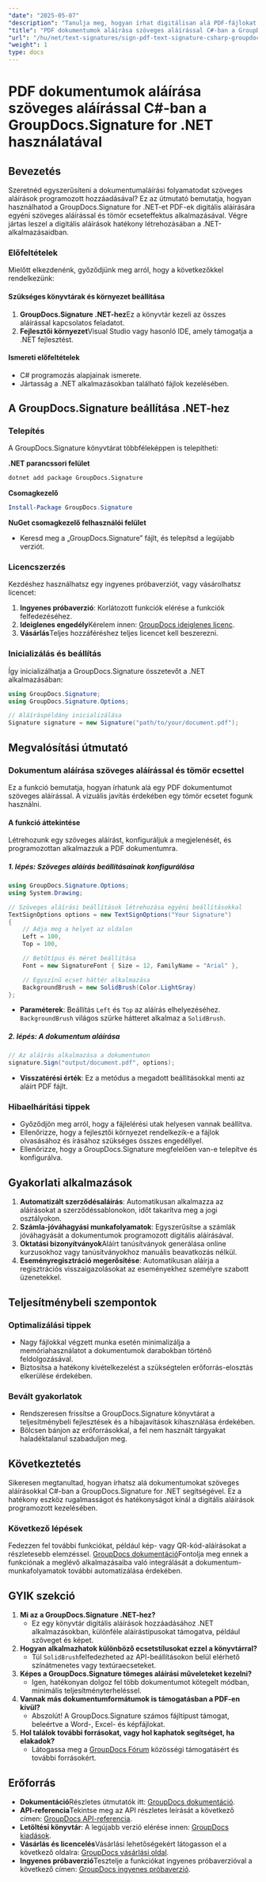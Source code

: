 ```yaml
---
"date": "2025-05-07"
"description": "Tanulja meg, hogyan írhat digitálisan alá PDF-fájlokat szöveges aláírással a GroupDocs.Signature for .NET segítségével. Automatizálja hatékonyan a dokumentumaláírási folyamatot."
"title": "PDF dokumentumok aláírása szöveges aláírással C#-ban a GroupDocs.Signature for .NET használatával"
"url": "/hu/net/text-signatures/sign-pdf-text-signature-csharp-groupdocs/"
"weight": 1
type: docs
---
```

# PDF dokumentumok aláírása szöveges aláírással C#-ban a GroupDocs.Signature for .NET használatával

## Bevezetés

Szeretnéd egyszerűsíteni a dokumentumaláírási folyamatodat szöveges aláírások programozott hozzáadásával? Ez az útmutató bemutatja, hogyan használhatod a GroupDocs.Signature for .NET-et PDF-ek digitális aláírására egyéni szöveges aláírással és tömör ecseteffektus alkalmazásával. Végre jártas leszel a digitális aláírások hatékony létrehozásában a .NET-alkalmazásaidban.

### Előfeltételek
Mielőtt elkezdenénk, győződjünk meg arról, hogy a következőkkel rendelkezünk:

#### Szükséges könyvtárak és környezet beállítása
1. **GroupDocs.Signature .NET-hez**Ez a könyvtár kezeli az összes aláírással kapcsolatos feladatot.
2. **Fejlesztői környezet**Visual Studio vagy hasonló IDE, amely támogatja a .NET fejlesztést.

#### Ismereti előfeltételek
- C# programozás alapjainak ismerete.
- Jártasság a .NET alkalmazásokban található fájlok kezelésében.

## A GroupDocs.Signature beállítása .NET-hez

### Telepítés
A GroupDocs.Signature könyvtárat többféleképpen is telepítheti:

**.NET parancssori felület**
```bash
dotnet add package GroupDocs.Signature
```

**Csomagkezelő**
```powershell
Install-Package GroupDocs.Signature
```

**NuGet csomagkezelő felhasználói felület**
- Keresd meg a „GroupDocs.Signature” fájlt, és telepítsd a legújabb verziót.

### Licencszerzés
Kezdéshez használhatsz egy ingyenes próbaverziót, vagy vásárolhatsz licencet:
1. **Ingyenes próbaverzió**: Korlátozott funkciók elérése a funkciók felfedezéséhez.
2. **Ideiglenes engedély**Kérelem innen: [GroupDocs ideiglenes licenc](https://purchase.groupdocs.com/temporary-license/).
3. **Vásárlás**Teljes hozzáféréshez teljes licencet kell beszerezni.

### Inicializálás és beállítás
Így inicializálhatja a GroupDocs.Signature összetevőt a .NET alkalmazásában:

```csharp
using GroupDocs.Signature;
using GroupDocs.Signature.Options;

// Aláíráspéldány inicializálása
Signature signature = new Signature("path/to/your/document.pdf");
```

## Megvalósítási útmutató

### Dokumentum aláírása szöveges aláírással és tömör ecsettel
Ez a funkció bemutatja, hogyan írhatunk alá egy PDF dokumentumot szöveges aláírással. A vizuális javítás érdekében egy tömör ecsetet fogunk használni.

#### A funkció áttekintése
Létrehozunk egy szöveges aláírást, konfiguráljuk a megjelenését, és programozottan alkalmazzuk a PDF dokumentumra.

##### 1. lépés: Szöveges aláírás beállításainak konfigurálása
```csharp
using GroupDocs.Signature.Options;
using System.Drawing;

// Szöveges aláírási beállítások létrehozása egyéni beállításokkal
TextSignOptions options = new TextSignOptions("Your Signature")
{
    // Adja meg a helyet az oldalon
    Left = 100,
    Top = 100,

    // Betűtípus és méret beállítása
    Font = new SignatureFont { Size = 12, FamilyName = "Arial" },

    // Egyszínű ecset háttér alkalmazása
    BackgroundBrush = new SolidBrush(Color.LightGray)
};
```
- **Paraméterek**: Beállítás `Left` és `Top` az aláírás elhelyezéséhez. `BackgroundBrush` világos szürke hátteret alkalmaz a `SolidBrush`.

##### 2. lépés: A dokumentum aláírása
```csharp
// Az aláírás alkalmazása a dokumentumon
signature.Sign("output/document.pdf", options);
```
- **Visszatérési érték**: Ez a metódus a megadott beállításokkal menti az aláírt PDF fájlt.

### Hibaelhárítási tippek
- Győződjön meg arról, hogy a fájlelérési utak helyesen vannak beállítva.
- Ellenőrizze, hogy a fejlesztői környezet rendelkezik-e a fájlok olvasásához és írásához szükséges összes engedéllyel.
- Ellenőrizze, hogy a GroupDocs.Signature megfelelően van-e telepítve és konfigurálva.

## Gyakorlati alkalmazások
1. **Automatizált szerződésaláírás**: Automatikusan alkalmazza az aláírásokat a szerződéssablonokon, időt takarítva meg a jogi osztályokon.
2. **Számla-jóváhagyási munkafolyamatok**: Egyszerűsítse a számlák jóváhagyását a dokumentumok programozott digitális aláírásával.
3. **Oktatási bizonyítványok**Aláírt tanúsítványok generálása online kurzusokhoz vagy tanúsítványokhoz manuális beavatkozás nélkül.
4. **Eseményregisztráció megerősítése**: Automatikusan aláírja a regisztrációs visszaigazolásokat az eseményekhez személyre szabott üzenetekkel.

## Teljesítménybeli szempontok
### Optimalizálási tippek
- Nagy fájlokkal végzett munka esetén minimalizálja a memóriahasználatot a dokumentumok darabokban történő feldolgozásával.
- Biztosítsa a hatékony kivételkezelést a szükségtelen erőforrás-elosztás elkerülése érdekében.

### Bevált gyakorlatok
- Rendszeresen frissítse a GroupDocs.Signature könyvtárat a teljesítménybeli fejlesztések és a hibajavítások kihasználása érdekében.
- Bölcsen bánjon az erőforrásokkal, a fel nem használt tárgyakat haladéktalanul szabaduljon meg.

## Következtetés
Sikeresen megtanultad, hogyan írhatsz alá dokumentumokat szöveges aláírásokkal C#-ban a GroupDocs.Signature for .NET segítségével. Ez a hatékony eszköz rugalmasságot és hatékonyságot kínál a digitális aláírások programozott kezelésében.

### Következő lépések
Fedezzen fel további funkciókat, például kép- vagy QR-kód-aláírásokat a részletesebb elemzéssel. [GroupDocs dokumentáció](https://docs.groupdocs.com/signature/net/)Fontolja meg ennek a funkciónak a meglévő alkalmazásaiba való integrálását a dokumentum-munkafolyamatok további automatizálása érdekében.

## GYIK szekció
1. **Mi az a GroupDocs.Signature .NET-hez?**
   - Ez egy könyvtár digitális aláírások hozzáadásához .NET alkalmazásokban, különféle aláírástípusokat támogatva, például szöveget és képet.
2. **Hogyan alkalmazhatok különböző ecsetstílusokat ezzel a könyvtárral?**
   - Túl `SolidBrush`felfedezheted az API-beállításokon belül elérhető színátmenetes vagy textúraecseteket.
3. **Képes a GroupDocs.Signature tömeges aláírási műveleteket kezelni?**
   - Igen, hatékonyan dolgoz fel több dokumentumot kötegelt módban, minimális teljesítményterheléssel.
4. **Vannak más dokumentumformátumok is támogatásban a PDF-en kívül?**
   - Abszolút! A GroupDocs.Signature számos fájltípust támogat, beleértve a Word-, Excel- és képfájlokat.
5. **Hol találok további forrásokat, vagy hol kaphatok segítséget, ha elakadok?**
   - Látogassa meg a [GroupDocs Fórum](https://forum.groupdocs.com/c/signature/) közösségi támogatásért és további forrásokért.

## Erőforrás
- **Dokumentáció**Részletes útmutatók itt: [GroupDocs dokumentáció](https://docs.groupdocs.com/signature/net/).
- **API-referencia**Tekintse meg az API részletes leírását a következő címen: [GroupDocs API-referencia](https://reference.groupdocs.com/signature/net/).
- **Letöltési könyvtár**: A legújabb verzió elérése innen: [GroupDocs kiadások](https://releases.groupdocs.com/signature/net/).
- **Vásárlás és licencelés**Vásárlási lehetőségekért látogasson el a következő oldalra: [GroupDocs vásárlási oldal](https://purchase.groupdocs.com/buy).
- **Ingyenes próbaverzió**Tesztelje a funkciókat ingyenes próbaverzióval a következő címen: [GroupDocs ingyenes próbaverzió](https://releases.groupdocs.com/signature/net/).